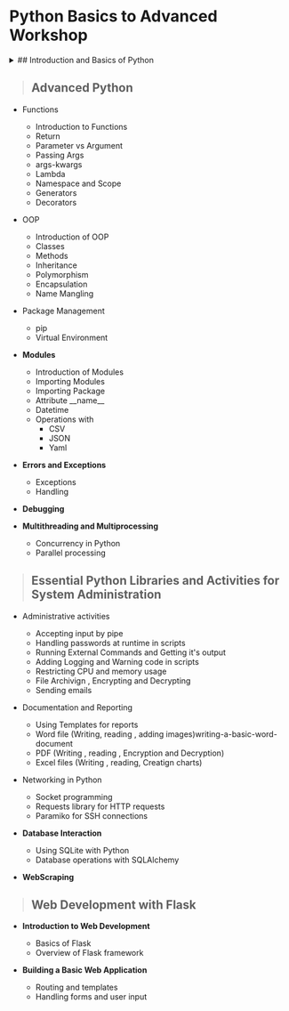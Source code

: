 # Python Basics to Advanced Workshop

<details>
<summary> ## Introduction and Basics of Python</summary>

- **Introduction to Python**
  - Overview of Python

- **Installation and Setup**
  - Installing Python
  - Setting up a IDE
    - VS Code
    - Anaconda Jyputer Notebook

- **Basic Python**
  - Variables
  - Data Types
    - Numeric
    - Boolean
    - Sequence Types
    - Set
    - Dictionary
    - Binary Types
  - Functions (Builtin)
    - file
    - print
    - input
    - help
    - range
  - Lists
    - Introduction to Lists
    - Slicing Lists
    - List Comprehension
    - List Methods
    - Nested Lists
  - Tuples
    - Introduction to Tuples
    - Tuples Methods
    - Tuples Iteration
  - Dictionary
    - Introduction to Dictionary
    - Dictionary Methods
    - Dictionary Operators
  - Control Flow
    - if-else
    - if-elif-else
    - for
    - while
    - continue, pass

</details>

>## Advanced Python

- Functions
  - Introduction to Functions
  - Return
  - Parameter vs Argument
  - Passing Args
  - args-kwargs
  - Lambda
  - Namespace and Scope
  - Generators
  - Decorators

- OOP
  - Introduction of OOP
  - Classes
  - Methods
  - Inheritance
  - Polymorphism
  - Encapsulation
  - Name Mangling

- Package Management
  - pip
  - Virtual Environment

- **Modules**
  - Introduction of Modules
  - Importing Modules
  - Importing Package
  - Attribute \_\_name\_\_
  - Datetime
  - Operations with
    - CSV
    - JSON
    - Yaml

- **Errors and Exceptions**
  - Exceptions
  - Handling

- **Debugging**  

- **Multithreading and Multiprocessing**
  - Concurrency in Python
  - Parallel processing

>## Essential Python Libraries and Activities for System Administration

- Administrative activities
  - Accepting input by pipe
  - Handling passwords at runtime in scripts
  - Running External Commands and Getting it's output
  - Adding Logging and Warning code in scripts
  - Restricting CPU and memory usage
  - File Archivign , Encrypting and Decrypting
  - Sending emails
- Documentation and Reporting
  - Using Templates for reports  
  - Word file  (Writing, reading , adding images)writing-a-basic-word-document
  - PDF (Writing , reading , Encryption and Decryption)
  - Excel files (Writing , reading, Creatign charts)
  
- Networking in Python
  - Socket programming
  - Requests library for HTTP requests
  - Paramiko for SSH connections

- **Database Interaction**
  - Using SQLite with Python
  - Database operations with SQLAlchemy

- **WebScraping**

>## Web Development with Flask

- **Introduction to Web Development**
  - Basics of Flask
  - Overview of Flask framework

- **Building a Basic Web Application**
  - Routing and templates
  - Handling forms and user input
